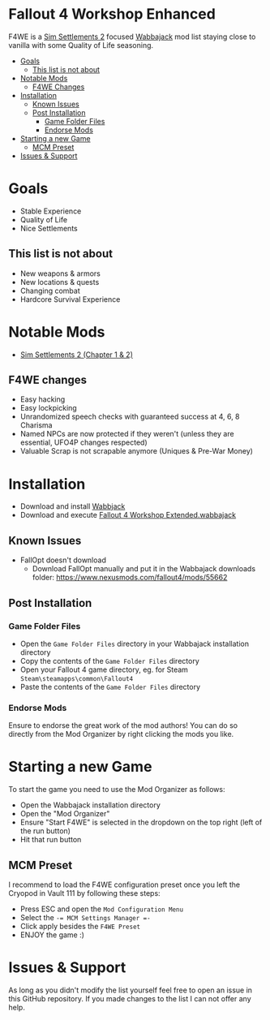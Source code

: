 # Fallout 4 Workshop Enhanced
F4WE is a [Sim Settlements 2](https://simsettlements2.com/) focused [Wabbajack](https://github.com/wabbajack-tools/wabbajack) mod list staying close to vanilla with some Quality of Life seasoning.

* [Goals](#goals)
  * [This list is not about](#this-list-is-not-about)
* [Notable Mods](#noteable-mods)
  * [F4WE Changes](#f4we-changes)
* [Installation](#installation)
  * [Known Issues](#known-issues)
  * [Post Installation](#post-installation)
    * [Game Folder Files](#game-folder-files)
    * [Endorse Mods](#endorse-mods)
* [Starting a new Game](#starting-a-new-game)
  * [MCM Preset](#mcm-preset)
* [Issues & Support](issues---support)

# Goals
* Stable Experience
* Quality of Life
* Nice Settlements

## This list is not about
* New weapons & armors
* New locations & quests
* Changing combat
* Hardcore Survival Experience

# Notable Mods

* [Sim Settlements 2 (Chapter 1 & 2)](https://simsettlements2.com/)

## F4WE changes

* Easy hacking
* Easy lockpicking
* Unrandomized speech checks with guaranteed success at 4, 6, 8 Charisma
* Named NPCs are now protected if they weren't (unless they are essential, UFO4P changes respected)
* Valuable Scrap is not scrapable anymore (Uniques & Pre-War Money)

# Installation

* Download and install [Wabbjack](https://www.wabbajack.org/#/)
* Download and execute [Fallout 4 Workshop Extended.wabbajack](output/Fallout%204%20Workshop%20Extended.wabbajack)

## Known Issues
* FallOpt doesn't download
  * Download FallOpt manually and put it in the Wabbajack downloads folder: https://www.nexusmods.com/fallout4/mods/55662

## Post Installation

### Game Folder Files
* Open the `Game Folder Files` directory in your Wabbajack installation directory
* Copy the contents of the `Game Folder Files` directory
* Open your Fallout 4 game directory, eg. for Steam `Steam\steamapps\common\Fallout4`
* Paste the contents of the `Game Folder Files` directory

### Endorse Mods
Ensure to endorse the great work of the mod authors!
You can do so directly from the Mod Organizer by right clicking the mods you like.

# Starting a new Game

To start the game you need to use the Mod Organizer as follows:
* Open the Wabbajack installation directory
* Open the "Mod Organizer"
* Ensure "Start F4WE" is selected in the dropdown on the top right (left of the run button)
* Hit that run button

## MCM Preset
I recommend to load the F4WE configuration preset once you left the Cryopod in Vault 111 by following these steps:
* Press ESC and open the `Mod Configuration Menu`
* Select the `-= MCM Settings Manager =-`
* Click apply besides the `F4WE Preset`
* ENJOY the game :)

# Issues & Support
As long as you didn't modify the list yourself feel free to open an issue in this GitHub repository.
If you made changes to the list I can not offer any help.
